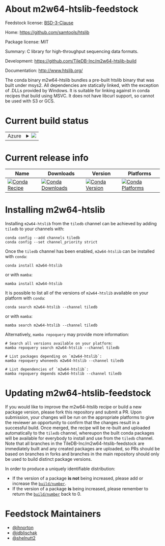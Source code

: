 About m2w64-htslib-feedstock
============================

Feedstock license: [BSD-3-Clause](https://github.com/TileDB-Inc/m2w64-htslib-feedstock/blob/main/LICENSE.txt)

Home: https://github.com/samtools/htslib

Package license: MIT

Summary: C library for high-throughput sequencing data formats.

Development: https://github.com/TileDB-Inc/m2w64-htslib-build

Documentation: http://www.htslib.org/

The conda binary m2w64-htslib bundles a pre-built htslib binary that was
built under msys2. All dependencies are statically linked, with the
exception of .DLLs provided by Windows. It is suitable for linking against
in conda recipes that build using MSVC. It does not have libcurl support,
so cannot be used with S3 or GCS.


Current build status
====================


<table>
    
  <tr>
    <td>Azure</td>
    <td>
      <details>
        <summary>
          <a href="https://dev.azure.com/TileDB-Inc/CI/_build/latest?definitionId=46&branchName=main">
            <img src="https://dev.azure.com/TileDB-Inc/CI/_apis/build/status/m2w64-htslib-feedstock?branchName=main">
          </a>
        </summary>
        <table>
          <thead><tr><th>Variant</th><th>Status</th></tr></thead>
          <tbody><tr>
              <td>win_64</td>
              <td>
                <a href="https://dev.azure.com/TileDB-Inc/CI/_build/latest?definitionId=46&branchName=main">
                  <img src="https://dev.azure.com/TileDB-Inc/CI/_apis/build/status/m2w64-htslib-feedstock?branchName=main&jobName=win&configuration=win%20win_64_" alt="variant">
                </a>
              </td>
            </tr>
          </tbody>
        </table>
      </details>
    </td>
  </tr>
</table>

Current release info
====================

| Name | Downloads | Version | Platforms |
| --- | --- | --- | --- |
| [![Conda Recipe](https://img.shields.io/badge/recipe-m2w64--htslib-green.svg)](https://anaconda.org/tiledb/m2w64-htslib) | [![Conda Downloads](https://img.shields.io/conda/dn/tiledb/m2w64-htslib.svg)](https://anaconda.org/tiledb/m2w64-htslib) | [![Conda Version](https://img.shields.io/conda/vn/tiledb/m2w64-htslib.svg)](https://anaconda.org/tiledb/m2w64-htslib) | [![Conda Platforms](https://img.shields.io/conda/pn/tiledb/m2w64-htslib.svg)](https://anaconda.org/tiledb/m2w64-htslib) |

Installing m2w64-htslib
=======================

Installing `m2w64-htslib` from the `tiledb` channel can be achieved by adding `tiledb` to your channels with:

```
conda config --add channels tiledb
conda config --set channel_priority strict
```

Once the `tiledb` channel has been enabled, `m2w64-htslib` can be installed with `conda`:

```
conda install m2w64-htslib
```

or with `mamba`:

```
mamba install m2w64-htslib
```

It is possible to list all of the versions of `m2w64-htslib` available on your platform with `conda`:

```
conda search m2w64-htslib --channel tiledb
```

or with `mamba`:

```
mamba search m2w64-htslib --channel tiledb
```

Alternatively, `mamba repoquery` may provide more information:

```
# Search all versions available on your platform:
mamba repoquery search m2w64-htslib --channel tiledb

# List packages depending on `m2w64-htslib`:
mamba repoquery whoneeds m2w64-htslib --channel tiledb

# List dependencies of `m2w64-htslib`:
mamba repoquery depends m2w64-htslib --channel tiledb
```




Updating m2w64-htslib-feedstock
===============================

If you would like to improve the m2w64-htslib recipe or build a new
package version, please fork this repository and submit a PR. Upon submission,
your changes will be run on the appropriate platforms to give the reviewer an
opportunity to confirm that the changes result in a successful build. Once
merged, the recipe will be re-built and uploaded automatically to the
`tiledb` channel, whereupon the built conda packages will be available for
everybody to install and use from the `tiledb` channel.
Note that all branches in the TileDB-Inc/m2w64-htslib-feedstock are
immediately built and any created packages are uploaded, so PRs should be based
on branches in forks and branches in the main repository should only be used to
build distinct package versions.

In order to produce a uniquely identifiable distribution:
 * If the version of a package **is not** being increased, please add or increase
   the [``build/number``](https://docs.conda.io/projects/conda-build/en/latest/resources/define-metadata.html#build-number-and-string).
 * If the version of a package **is** being increased, please remember to return
   the [``build/number``](https://docs.conda.io/projects/conda-build/en/latest/resources/define-metadata.html#build-number-and-string)
   back to 0.

Feedstock Maintainers
=====================

* [@ihnorton](https://github.com/ihnorton/)
* [@jdblischak](https://github.com/jdblischak/)
* [@shelnutt2](https://github.com/shelnutt2/)

